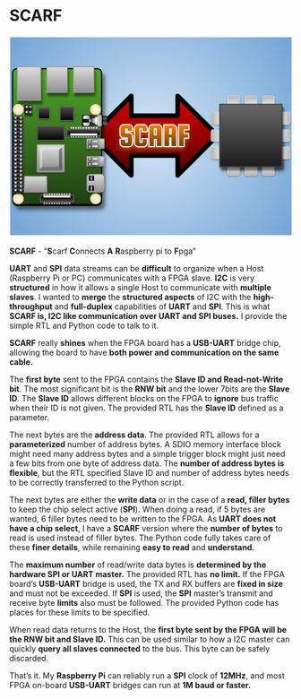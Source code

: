 # SCARF
![picture](https://github.com/charkster/SCARF/blob/master/docs/SCARF.png)

**SCARF** - “**S**carf **C**onnects **A** **R**aspberry pi to **F**pga”

**UART** and **SPI** data streams can be **difficult** to organize when a Host (Raspberry Pi or PC) communicates with a FPGA slave. **I2C** is very **structured** in how it allows a single Host to communicate with **multiple slaves**. I wanted to **merge** the **structured aspects** of I2C with the **high-throughput** and **full-duplex** capabilities of **UART** and **SPI**. This is what **SCARF is, I2C like communication over UART and SPI buses.** I provide the simple RTL and Python code to talk to it.

**SCARF** really **shines** when the FPGA board has a **USB-UART** bridge chip, allowing the board to have **both power and communication on the same cable.** 

The **first byte** sent to the FPGA contains the **Slave ID and Read-not-Write bit**. The most significant bit is the **RNW bit** and the lower 7bits are the **Slave ID**. The **Slave ID** allows different blocks on the FPGA to **ignore** bus traffic when their ID is not given. The provided RTL has the **Slave ID** defined as a parameter.

The next bytes are the **address data**. The provided RTL allows for a **parameterized** number of address bytes. A SDIO memory interface block might need many address bytes and a simple trigger block might just need a few bits from one byte of address data. The **number of address bytes is flexible**, but the RTL specified Slave ID and number of address bytes needs to be correctly transferred to the Python script.

The next bytes are either the **write data** or in the case of a **read, filler bytes** to keep the chip select active (**SPI**). When doing a read, if 5 bytes are wanted, 6 filler bytes need to be written to the FPGA. As **UART does not have a chip select**, I have a **SCARF** version where the **number of bytes** to read is used instead of filler bytes. The Python code fully takes care of these **finer details**, while remaining **easy to read** and **understand.**

The **maximum number** of read/write data bytes is **determined by the hardware SPI or UART master.** The provided RTL has **no limit.** If the FPGA board’s **USB-UART** bridge is used, the TX and RX buffers are **fixed in size** and must not be exceeded. If **SPI** is used, the **SPI** master’s transmit and receive byte **limits** also must be followed. The provided Python code has places for these limits to be specified.

When read data returns to the Host, the **first byte sent by the FPGA will be the RNW bit and Slave ID.** This can be used similar to how a I2C master can quickly **query all slaves connected** to the bus. This byte can be safely discarded.

That’s it. My **Raspberry Pi** can reliably run a **SPI** clock of **12MHz**, and most FPGA on-board **USB-UART** bridges can run at **1M baud or faster.** 
